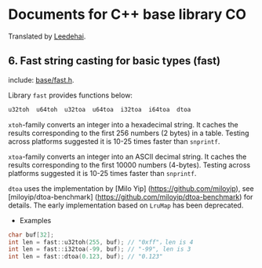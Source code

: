 # Documents for C++ base library CO

Translated by [Leedehai](https://github.com/Leedehai).

## 6. Fast string casting for basic types (fast)

include: [base/fast.h](https://github.com/idealvin/co/blob/master/base/fast.h).

Library `fast` provides functions below:

```cpp
u32toh  u64toh  u32toa  u64toa  i32toa  i64toa  dtoa
```

`xtoh`-family converts an integer into a hexadecimal string. It caches the results corresponding to the first 256 numbers (2 bytes) in a table. Testing across platforms suggested it is 10-25 times faster than `snprintf`.

`xtoa`-family converts an integer into an ASCII decimal string. It caches the results corresponding to the first 10000 numbers (4-bytes). Testing across platforms suggested it is 10-25 times faster than `snprintf`.

`dtoa` uses the implementation by [Milo Yip] (https://github.com/miloyip), see [miloyip/dtoa-benchmark] (https://github.com/miloyip/dtoa-benchmark) for details. The early implementation based on `LruMap` has been deprecated.

- Examples

```cpp
char buf[32];
int len = fast::u32toh(255, buf); // "0xff"，len is 4
int len = fast::i32toa(-99, buf); // "-99", len is 3
int len = fast::dtoa(0.123, buf); // "0.123"
```
